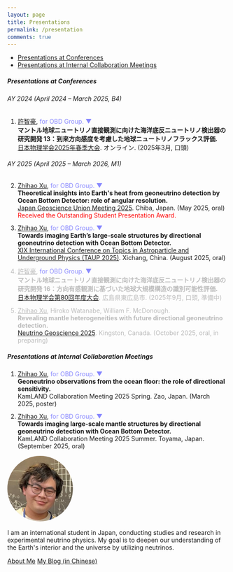 ```yaml
---
layout: page
title: Presentations
permalink: /presentation
comments: true
---
```

<style>
  li {
    margin-bottom: 12px;
  }

  .no-margin-list li {
    margin-bottom: 0;
  }
  
  details summary::-webkit-details-marker {
    display: none;
  }
  details[open] > summary::after {
    content: " ▲";
    color: #8888ff;
  }
  details:not([open]) > summary::after {
    content: " ▼";
    color: #8888ff;
  }
  
</style>

<div class="row justify-content-between">
<div class="col-md-8 pr-5">

<ul class="list-unstyled no-margin-list">
  <li><a href="#conf" class="text-decoration-none">Presentations at Conferences</a></li>
  <li><a href="#internal" class="text-decoration-none">Presentations at Internal Collaboration Meetings</a></li>
</ul>

<h5 id="conf">Presentations at Conferences</h5>
<h6 id="conf-2024">AY 2024 (April 2024 – March 2025, B4)</h6>

<ol>
  <li>
    <u>許智豪</u>, 
    <details style="display: inline;">
      <summary style="color: #8888ff; cursor: pointer; text-decoration: none; display: inline;">
      for OBD Group.
      </summary>
      <span>
      井上邦雄, 渡辺寛子, 酒井汰一, 荒木拓登, 大野建, Simran Chauhan, 小野隆伸, William McDonough, 上木賢太, 阿部なつ江, 櫻井紀旭, 許正憲, 荒木英一郎, 笠谷貴史, 吉田弘.
    </span></details>
    <span><b>マントル地球ニュートリノ直接観測に向けた海洋底反ニュートリノ検出器の研究開発 13：到来方向感度を考慮した地球ニュートリノフラックス評価. </b></span><br>
    <span><a href="https://onsite.gakkai-web.net/jps/jps_search/2025sp/data2/html/programsj.html#:~:text=%E3%83%9E%E3%83%B3%E3%83%88%E3%83%AB%E5%9C%B0%E7%90%83%E3%83%8B%E3%83%A5%E3%83%BC%E3%83%88%E3%83%AA%E3%83%8E%E7%9B%B4%E6%8E%A5%E8%A6%B3%E6%B8%AC%E3%81%AB%E5%90%91%E3%81%91%E3%81%9F%E6%B5%B7%E6%B4%8B%E5%BA%95%E5%8F%8D%E3%83%8B%E3%83%A5%E3%83%BC%E3%83%88%E3%83%AA%E3%83%8E%E6%A4%9C%E5%87%BA%E5%99%A8%E3%81%AE%E7%A0%94%E7%A9%B6%E9%96%8B%E7%99%BA%2013%EF%BC%9A%E5%88%B0%E6%9D%A5%E6%96%B9%E5%90%91%E6%84%9F%E5%BA%A6%E3%82%92%E8%80%83%E6%85%AE%E3%81%97%E3%81%9F%E5%9C%B0%E7%90%83%E3%83%8B%E3%83%A5%E3%83%BC%E3%83%88%E3%83%AA%E3%83%8E%E3%83%95%E3%83%A9%E3%83%83%E3%82%AF%E3%82%B9%E8%A9%95%E4%BE%A1%E3%80%80%EF%BC%8820%E5%88%86%EF%BC%89" target="_blank">日本物理学会2025年春季大会</a>. オンライン. (2025年3月, 口頭)</span>
  </li>
</ol>

<h6 id="conf-2025">AY 2025 (April 2025 – March 2026, M1)</h6>
<ol start="2">
  <li>
    <u>Zhihao Xu</u>, 
    <details style="display: inline;">
      <summary style="color: #8888ff; cursor: pointer; text-decoration: none; display: inline;">
      for OBD Group.
      </summary>
      <span>
      Kunio Inoue, Hiroko Watanabe, Taichi Sakai, Takumi Araki, Takeru Ohno, Simran Chauhan, Takanobu Ono, William F. McDonough.
    </span></details>
    <span><b>Theoretical insights into Earth's heat from geoneutrino detection by Ocean Bottom Detector: role of angular resolution. </b></span><br>
    <span><a href="https://confit.atlas.jp/guide/event/jpgu2025/subject/SIT21-05/detail" target="_blank">Japan Geoscience Union Meeting 2025</a>. Chiba, Japan. (May 2025, oral) </span><br>
    <span style="color: red">Received the Outstanding Student Presentation Award.</span>
  </li>
  <li>
    <u>Zhihao Xu</u>, 
    <details style="display: inline;">
      <summary style="color: #8888ff; cursor: pointer; text-decoration: none; display: inline;">
      for OBD Group.
      </summary>
      <span>
      Takumi Araki, Simran Chauhan, Lyla Choi, Brian C. Crow, Max A.A. Dornfest, Stephen T. Dye, John Graham, Kunio Inoue, John G. Learned, Viacheslav A. Li, William F. McDonough, Takeru Ohno, Takanobu Ono, Taichi Sakai, Jackson Seligman, Nathan Sibert, David Vartanyan, Hiroko Watanabe, Jeffrey Yepez.
    </span></details>
    <span><b>Towards imaging Earth’s large-scale structures by directional geoneutrino detection with Ocean Bottom Detector. </b></span><br>
    <span><a href="https://indico-cdex.ep.tsinghua.edu.cn/event/175/contributions/2463/" target="_blank">XIX International Conference on Topics in Astroparticle and Underground Physics (TAUP 2025)</a>. Xichang, China. (August 2025, oral) </span>
  </li>
  <li style="color: #bbbbbb;">
    <u>許智豪</u>, 
    <details style="display: inline;">
      <summary style="color: #8888ff; cursor: pointer; text-decoration: none; display: inline;">
      for OBD Group.
      </summary>
      <span>
      荒木拓登, Simran Chauhan, Lyla Choi, Brian C. Crow, Max A.A. Dornfest, Stephen T. Dye, John Graham, 井上邦雄, John G. Learned, Viacheslav A. Li, William F. McDonough, 大野建, 小野隆伸, 酒井汰一, Jackson Seligman, Nathan Sibert, David Vartanyan, 渡辺寛子, Jeffrey Yepez.
    </span></details>
    <span><b>マントル地球ニュートリノ直接観測に向けた海洋底反ニュートリノ検出器の研究開発 16：方向有感観測に基づいた地球大規模構造の識別可能性評価. </b></span><br>
    <span><a href="https://onsite.gakkai-web.net/jps/jps_search/2025au/data2/html/programsj.html#:~:text=%E3%83%9E%E3%83%B3%E3%83%88%E3%83%AB%E5%9C%B0%E7%90%83%E3%83%8B%E3%83%A5%E3%83%BC%E3%83%88%E3%83%AA%E3%83%8E%E7%9B%B4%E6%8E%A5%E8%A6%B3%E6%B8%AC%E3%81%AB%E5%90%91%E3%81%91%E3%81%9F%E6%B5%B7%E6%B4%8B%E5%BA%95%E5%8F%8D%E3%83%8B%E3%83%A5%E3%83%BC%E3%83%88%E3%83%AA%E3%83%8E%E6%A4%9C%E5%87%BA%E5%99%A8%E3%81%AE%E7%A0%94%E7%A9%B6%E9%96%8B%E7%99%BA%2016%3A%E6%96%B9%E5%90%91%E6%9C%89%E6%84%9F%E8%A6%B3%E6%B8%AC%E3%81%AB%E5%9F%BA%E3%81%A5%E3%81%84%E3%81%9F%E5%9C%B0%E7%90%83%E5%A4%A7%E8%A6%8F%E6%A8%A1%E6%A7%8B%E9%80%A0%E3%81%AE%E8%AD%98%E5%88%A5%E5%8F%AF%E8%83%BD%E6%80%A7%E8%A9%95%E4%BE%A1" target="_blank">日本物理学会第80回年度大会</a>. 広島県東広島市. (2025年9月, 口頭, 準備中) </span>
  </li>
  <li style="color: #bbbbbb;">
    <u>Zhihao Xu</u>, Hiroko Watanabe, William F. McDonough.<br>
    <span><b>Revealing mantle heterogeneities with future directional geoneutrino detection. </b></span><br>
    <span><a href="https://indico.global/event/14476/" target="_blank">Neutrino Geoscience 2025</a>. Kingston, Canada. (October 2025, oral, in preparing) </span>
  </li>
</ol>


<h5 id="internal">Presentations at Internal Collaboration Meetings</h5>
<ol>
  <li>
    <u>Zhihao Xu</u>, 
    <details style="display: inline;">
      <summary style="color: #8888ff; cursor: pointer; text-decoration: none; display: inline;">
      for OBD Group.
      </summary>
      <span>
      Kunio Inoue, Hiroko Watanabe, Taichi Sakai, Takumi Araki, Takeru Ohno, Simran Chauhan, Takanobu Ono, William F. McDonough, Kenta Ueki, Natsue Abe, Noriaki Sakurai, Masanori Kyo, Eiichiro Araki, Takafumi Kasaya, Hiroshi Yoshida.
    </span></details>
    <span><b>Geoneutrino observations from the ocean floor: the role of directional sensitivity. </b></span><br>
    <span>KamLAND Collaboration Meeting 2025 Spring. Zao, Japan. (March 2025, poster) </span>
  </li>
  <li>
    <u>Zhihao Xu</u>, 
    <details style="display: inline;">
      <summary style="color: #8888ff; cursor: pointer; text-decoration: none; display: inline;">
      for OBD Group.
      </summary>
      <span>
      Takumi Araki, Simran Chauhan, Lyla Choi, Brian C. Crow, Max A.A. Dornfest, Stephen T. Dye, John Graham, Kunio Inoue, John G. Learned, Viacheslav A. Li, William F. McDonough, Takeru Ohno, Takanobu Ono, Taichi Sakai, Jackson Seligman, Nathan Sibert, David Vartanyan, Hiroko Watanabe, Jeffrey Yepez.
    </span></details>
    <span><b>Towards imaging large-scale mantle structures by directional geoneutrino detection with Ocean Bottom Detector. </b></span><br>
    <span>KamLAND Collaboration Meeting 2025 Summer. Toyama, Japan. (September 2025, oral) </span>
  </li>
</ol>

</div>

<div class="col-md-4">

<div class="sticky-top sticky-top-80">
<img src="assets/images/ZhihaoXu.png" alt="Zhihao Xu" style="width: 150px; border-radius: 50%; margin: 0 auto;"><br>
  <p>I am an international student in Japan, conducting studies and research in experimental neutrino physics.
    My goal is to deepen our understanding of the Earth's interior and the universe by utilizing neutrinos.</p>
<a target="_blank" href="https://kyochigo.github.io/about" class="btn btn-danger">About Me</a>
<a target="_blank" href="https://kyochigo.com/" class="btn btn-warning">My Blog (in Chinese)</a>
</div>

</div>
</div>
